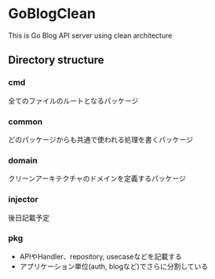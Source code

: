 # GoBlogClean
This is Go Blog API server using clean architecture

## Directory structure
### cmd
全てのファイルのルートとなるパッケージ
### common
どのパッケージからも共通で使われる処理を書くパッケージ
### domain
クリーンアーキテクチャのドメインを定義するパッケージ
### injector
後日記載予定
### pkg
- APIやHandler、repository, usecaseなどを記載する
- アプリケーション単位(auth, blogなど)でさらに分割している